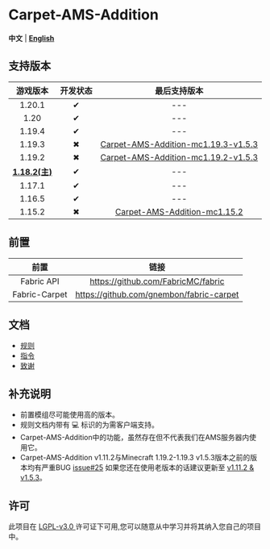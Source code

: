 # Carpet-AMS-Addition

**中文** | [**English**](README_en.md)

## 支持版本

|         游戏版本         | 开发状态 |                                                          最后支持版本                                                           |
|:--------------------:|:----:|:-------------------------------------------------------------------------------------------------------------------------:|
|        1.20.1        |  ✔   |                                                            ---                                                            |
|         1.20         |  ✔   |                                                            ---                                                            |
|        1.19.4        |  ✔   |                                                            ---                                                            |
|        1.19.3        |  ✖   | [Carpet-AMS-Addition-mc1.19.3-v1.5.3](https://github.com/Minecraft-AMS/Carpet-AMS-Addition/releases/tag/v1.11.2%26v1.5.3) |
|        1.19.2        |  ✖   | [Carpet-AMS-Addition-mc1.19.2-v1.5.3](https://github.com/Minecraft-AMS/Carpet-AMS-Addition/releases/tag/v1.11.2%26v1.5.3) |
| **<u>1.18.2(主)</u>** |  ✔   |                                                            ---                                                            |
|        1.17.1        |  ✔   |                                                            ---                                                            |
|        1.16.5        |  ✔   |                                                            ---                                                            |
|        1.15.2        |  ✖   |               [ Carpet-AMS-Addition-mc1.15.2](https://github.com/1024-byteeeee/Carpet-AMS-Addition-1.15.2)                |


## 前置
|      前置       |                    链接                    |
|:-------------:|:----------------------------------------:|
|  Fabric API   |    https://github.com/FabricMC/fabric    |
| Fabric-Carpet | https://github.com/gnembon/fabric-carpet |

## 文档

- [规则](/readme_folder/rules_cn.md)
- [指令](/readme_folder/commands_cn.md)
- [致谢](/readme_folder/thanks_cn.md)

## 补充说明
- 前置模组尽可能使用高的版本。
- 规则文档内带有 💻 标识的为需客户端支持。
- Carpet-AMS-Addition中的功能，虽然存在但不代表我们在AMS服务器内使用它。
- Carpet-AMS-Addition v1.11.2与Minecraft 1.19.2-1.19.3 v1.5.3版本之前的版本均有严重BUG [issue#25](https://github.com/Minecraft-AMS/Carpet-AMS-Addition/issues/25) 如果您还在使用老版本的话建议更新至 [v1.11.2 & v1.5.3](https://github.com/Minecraft-AMS/Carpet-AMS-Addition/releases/tag/v1.11.2%26v1.5.3)。

## 许可
此项目在 [ LGPL-v3.0 ](https://choosealicense.com/licenses/lgpl-3.0/) 许可证下可用,您可以随意从中学习并将其纳入您自己的项目中。

